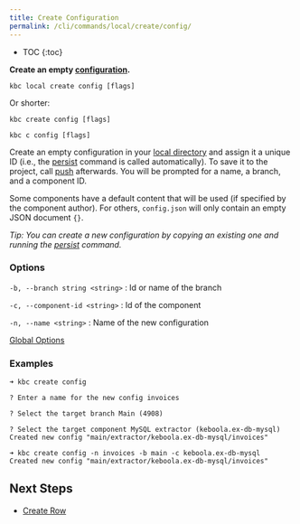 ```yaml
---
title: Create Configuration
permalink: /cli/commands/local/create/config/
---
```


* TOC
{:toc}

**Create an empty [configuration](https://help.keboola.com/components/).**

```
kbc local create config [flags]
```

Or shorter:

```
kbc create config [flags]
```

```
kbc c config [flags]
```

Create an empty configuration in your [local directory](/cli/structure/) and assign it a unique ID (i.e., the [persist](/cli/commands/persist/) 
command is called automatically). To save it to the project, call [push](/cli/commands/push/) afterwards. You will 
be prompted for a name, a branch, and a component ID.

Some components have a default content that will be used (if specified by the component author). 
For others, `config.json` will only contain an empty JSON document `{}`.


*Tip: You can create a new configuration by copying an existing one and running the [persist](/cli/commands/persist/) 
command.*

### Options

`-b, --branch string <string>`
: Id or name of the branch

`-c, --component-id <string>`
: Id of the component

`-n, --name <string>`
: Name of the new configuration

[Global Options](/cli/commands/#global-options)

### Examples

```
➜ kbc create config

? Enter a name for the new config invoices

? Select the target branch Main (4908)

? Select the target component MySQL extractor (keboola.ex-db-mysql)
Created new config "main/extractor/keboola.ex-db-mysql/invoices"
```

```
➜ kbc create config -n invoices -b main -c keboola.ex-db-mysql
Created new config "main/extractor/keboola.ex-db-mysql/invoices"
```

## Next Steps

- [Create Row](/cli/commands/create-row/)
